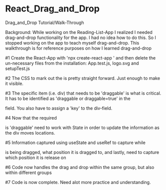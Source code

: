 # React_Drag_and_Drop

Drag_and_Drop Tutorial/Walk-Through

Background: While working on the Reading-List-App I realized I needed drag-and-drop functionality for the app. I had no idea how to do this. So I stopped working on the app to teach myself drag-and-drop. This walkthrough is for reference purposes on how I learned drag-and-drop

#1 Create the React-App with 'npx create-react-app <name>' and then delete the un-necessary files from the installation: App.test.js, logo.svg and setupTest.js

#2 The CSS to mark out the <divs> is pretty straight forward. Just enough to make it visible.

#3 The specific item (i.e. div) that needs to be 'draggable' is what is critical. It has to be identified as 'draggable or draggable=true' in the <div> field. You also have to assign a 'key' to the div-field.

#4 Now that the required <div> is 'draggable' need to work with State in order to update the information as the div moves locations.

#5 Information captured using useState and useRef to capture while <div> is being dragged, what position it is dragged to, and lastly, need to capture which position it is release on

#6 Code now handles the drag and drop within the same group, but also within different groups

#7 Code is now complete. Need alot more practice and understanding.